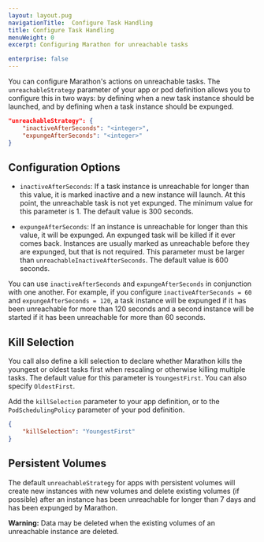 ```yaml
---
layout: layout.pug
navigationTitle:  Configure Task Handling
title: Configure Task Handling
menuWeight: 0
excerpt: Configuring Marathon for unreachable tasks

enterprise: false
---
```




You can configure Marathon's actions on unreachable tasks. The `unreachableStrategy` parameter of your app or pod definition allows you to configure this in two ways: by defining when a new task instance should be launched, and by defining when a task instance should be expunged.

```json
"unreachableStrategy": {
	"inactiveAfterSeconds": "<integer>",
	"expungeAfterSeconds": "<integer>"
}
```

## Configuration Options

- `inactiveAfterSeconds`: If a task instance is unreachable for longer than this value, it is marked inactive and a new instance will launch. At this point, the unreachable task is not yet expunged. The minimum value for this parameter is 1. The default value is 300 seconds.

- `expungeAfterSeconds`: If an instance is unreachable for longer than this value, it will be expunged. An expunged task will be killed if it ever comes back. Instances are usually marked as unreachable before they are expunged, but that is not required. This parameter must be larger than `unreachableInactiveAfterSeconds`. The default value is 600 seconds.

You can use `inactiveAfterSeconds` and `expungeAfterSeconds` in conjunction with one another. For example, if you configure `inactiveAfterSeconds = 60` and `expungeAfterSeconds = 120`, a task instance will be expunged if it has been unreachable for more than 120 seconds and a second instance will be started if it has been unreachable for more than 60 seconds.

## Kill Selection
You call also define a kill selection to declare whether Marathon kills the youngest or oldest tasks first when rescaling or otherwise killing multiple tasks. The default value for this parameter is `YoungestFirst`. You can also specify `OldestFirst`.

Add the `killSelection` parameter to your app definition, or to the `PodSchedulingPolicy` parameter of your pod definition.

```json
{
    "killSelection": "YoungestFirst"
}
```

## Persistent Volumes

The default `unreachableStrategy` for apps with persistent volumes will create new instances with new volumes and delete existing volumes (if possible) after an instance has been unreachable for longer than 7 days and has been expunged by Marathon.

**Warning:** Data may be deleted when the existing volumes of an unreachable instance are deleted.
